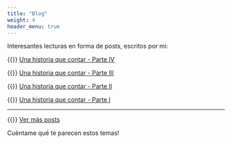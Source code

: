 ```yaml
---
title: "Blog"
weight: 4
header_menu: true
---
```


Interesantes lecturas en forma de posts, escritos por mi: 


{{<icon class="fa fa-hand-o-right">}}&nbsp;[Una historia que contar - Parte IV ](posts/historia_parte4)

{{<icon class="fa fa-hand-o-right">}}&nbsp;[Una historia que contar - Parte III](posts/historia_parte3)

{{<icon class="fa fa-hand-o-right">}}&nbsp;[Una historia que contar - Parte II ](posts/historia_parte2)

{{<icon class="fa fa-hand-o-right">}}&nbsp;[Una historia que contar - Parte I ](posts/historia_parte1)

__________________________________________
{{<icon class="fa fa-hand-o-right">}}&nbsp;[Ver más posts](tags)

Cuéntame qué te parecen estos temas!







